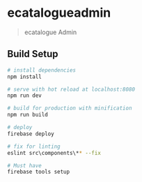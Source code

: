 # ecatalogueadmin

> ecatalogue Admin

## Build Setup

``` bash
# install dependencies
npm install

# serve with hot reload at localhost:8080
npm run dev

# build for production with minification
npm run build

# deploy 
firebase deploy

# fix for linting
eslint src\components\** --fix

# Must have
firebase tools setup
